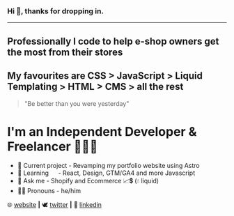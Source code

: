 ### Hi 👋, thanks for dropping in. 
---

## Professionally I code to help e-shop owners get the most from their stores 

## My favourites are CSS > JavaScript > Liquid Templating > HTML > CMS > all the rest 

> "Be better than you were yesterday"

# I'm an Independent Developer & Freelancer 👨🏽‍💻

- 🔭 Current project - Revamping my portfolio website using Astro 
- 🌱 Learning &emsp; - React, Design, GTM/GA4 and more Javascript
- 💬 Ask me          - Shopify and Ecommerce 📈💲 (💧 liquid)
- 🤵🏽 Pronouns        - he/him

🌐 [website][website] **|**
🕊 [twitter][twitter] **|**
👔 [linkedin][linkedin]

[website]: https://nardu.info
[twitter]: https://twitter.com/NarduInfo
[linkedin]: https://www.linkedin.com/in/nardu-malherbe-6016b615/
